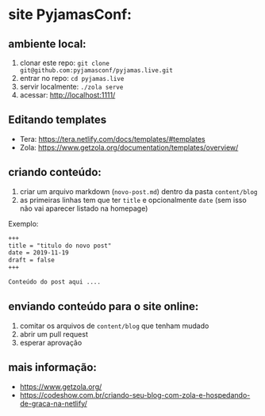 # site PyjamasConf:

## ambiente local:

1. clonar este repo: `git clone git@github.com:pyjamasconf/pyjamas.live.git`
2. entrar no repo: `cd pyjamas.live`
3. servir localmente: `./zola serve`
4. acessar: [http://localhost:1111/](http://localhost:1111/)


## Editando templates

- Tera: https://tera.netlify.com/docs/templates/#templates
- Zola: https://www.getzola.org/documentation/templates/overview/

## criando conteúdo:

1. criar um arquivo markdown (`novo-post.md`) dentro da pasta `content/blog`
2. as primeiras linhas tem que ter `title` e opcionalmente `date` (sem isso não vai aparecer listado na homepage)

Exemplo:

```md
+++
title = "titulo do novo post"
date = 2019-11-19
draft = false
+++

Conteúdo do post aqui ....

```

## enviando conteúdo para o site online:

1. comitar os arquivos de `content/blog` que tenham mudado
2. abrir um pull request
3. esperar aprovação

## mais informação:

- https://www.getzola.org/
- https://codeshow.com.br/criando-seu-blog-com-zola-e-hospedando-de-graca-na-netlify/
